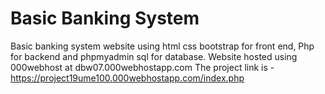 # Basic Banking System
Basic banking system website using html css bootstrap for front end, Php for backend and phpmyadmin sql for database.
Website hosted using 000webhost at dbw07.000webhostapp.com
The project link is -https://project19ume100.000webhostapp.com/index.php
